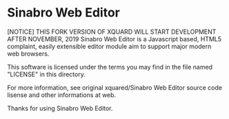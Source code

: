 Sinabro Web Editor
==
[NOTICE] THIS FORK VERSION OF XQUARD WILL START DEVELOPMENT AFTER NOVEMBER, 2019
Sinabro Web Editor is a Javascript based, HTML5 complaint, easily extensible
editor module aim to support major modern web browsers.

This software is licensed under the terms you may find in the file 
named "LICENSE" in this directory.

For more information, see original xquared/Sinabro Web Editor source code lisense and other informations at web.

Thanks for using Sinabro Web Editor.
